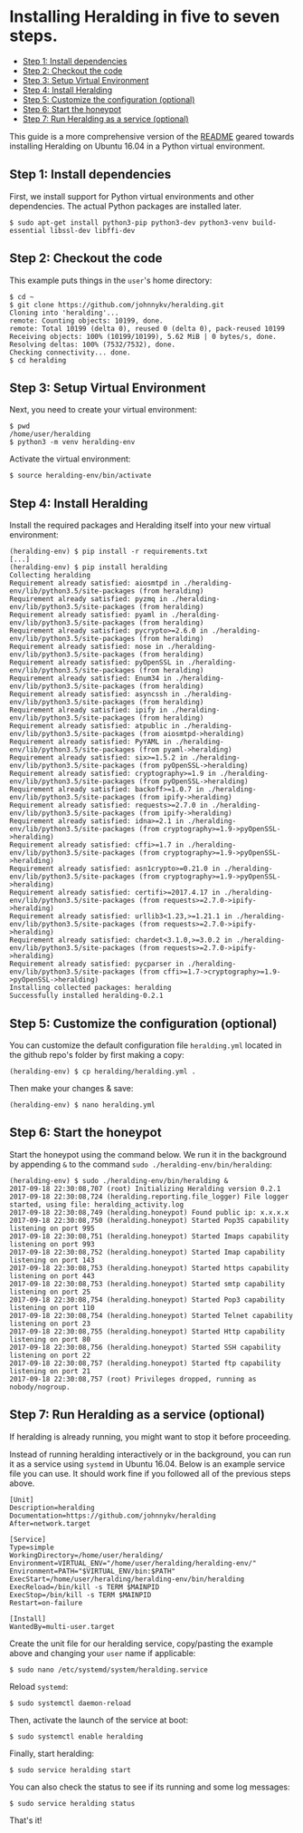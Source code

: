 # Installing Heralding in five to seven steps.

* [Step 1: Install dependencies](#step-1-install-dependencies)
* [Step 2: Checkout the code](#step-2-checkout-the-code)
* [Step 3: Setup Virtual Environment](#step-3-setup-virtual-environment)
* [Step 4: Install Heralding](#step-4-install-heralding)
* [Step 5: Customize the configuration (optional)](#step-5-customize-the-configuration-optional)
* [Step 6: Start the honeypot](#step-6-start-the-honeypot)
* [Step 7: Run Heralding as a service (optional)](#step-7-run-heralding-as-a-service-optional)

This guide is a more comprehensive version of the [README](https://github.com/johnnykv/heralding/blob/master/README.rst) geared towards installing Heralding on Ubuntu 16.04 in a Python virtual environment.

## Step 1: Install dependencies
First, we install support for Python virtual environments and other dependencies. The actual Python packages are installed later.
```
$ sudo apt-get install python3-pip python3-dev python3-venv build-essential libssl-dev libffi-dev
```

## Step 2: Checkout the code
This example puts things in the `user`'s home directory:
```
$ cd ~
$ git clone https://github.com/johnnykv/heralding.git
Cloning into 'heralding'...
remote: Counting objects: 10199, done.
remote: Total 10199 (delta 0), reused 0 (delta 0), pack-reused 10199
Receiving objects: 100% (10199/10199), 5.62 MiB | 0 bytes/s, done.
Resolving deltas: 100% (7532/7532), done.
Checking connectivity... done.
$ cd heralding
```

## Step 3: Setup Virtual Environment
Next, you need to create your virtual environment:
```
$ pwd
/home/user/heralding
$ python3 -m venv heralding-env
```

Activate the virtual environment:
```
$ source heralding-env/bin/activate
```

## Step 4: Install Heralding
Install the required packages and Heralding itself into your new virtual environment:
```
(heralding-env) $ pip install -r requirements.txt 
[...]
(heralding-env) $ pip install heralding
Collecting heralding
Requirement already satisfied: aiosmtpd in ./heralding-env/lib/python3.5/site-packages (from heralding)
Requirement already satisfied: pyzmq in ./heralding-env/lib/python3.5/site-packages (from heralding)
Requirement already satisfied: pyaml in ./heralding-env/lib/python3.5/site-packages (from heralding)
Requirement already satisfied: pycrypto>=2.6.0 in ./heralding-env/lib/python3.5/site-packages (from heralding)
Requirement already satisfied: nose in ./heralding-env/lib/python3.5/site-packages (from heralding)
Requirement already satisfied: pyOpenSSL in ./heralding-env/lib/python3.5/site-packages (from heralding)
Requirement already satisfied: Enum34 in ./heralding-env/lib/python3.5/site-packages (from heralding)
Requirement already satisfied: asyncssh in ./heralding-env/lib/python3.5/site-packages (from heralding)
Requirement already satisfied: ipify in ./heralding-env/lib/python3.5/site-packages (from heralding)
Requirement already satisfied: atpublic in ./heralding-env/lib/python3.5/site-packages (from aiosmtpd->heralding)
Requirement already satisfied: PyYAML in ./heralding-env/lib/python3.5/site-packages (from pyaml->heralding)
Requirement already satisfied: six>=1.5.2 in ./heralding-env/lib/python3.5/site-packages (from pyOpenSSL->heralding)
Requirement already satisfied: cryptography>=1.9 in ./heralding-env/lib/python3.5/site-packages (from pyOpenSSL->heralding)
Requirement already satisfied: backoff>=1.0.7 in ./heralding-env/lib/python3.5/site-packages (from ipify->heralding)
Requirement already satisfied: requests>=2.7.0 in ./heralding-env/lib/python3.5/site-packages (from ipify->heralding)
Requirement already satisfied: idna>=2.1 in ./heralding-env/lib/python3.5/site-packages (from cryptography>=1.9->pyOpenSSL->heralding)
Requirement already satisfied: cffi>=1.7 in ./heralding-env/lib/python3.5/site-packages (from cryptography>=1.9->pyOpenSSL->heralding)
Requirement already satisfied: asn1crypto>=0.21.0 in ./heralding-env/lib/python3.5/site-packages (from cryptography>=1.9->pyOpenSSL->heralding)
Requirement already satisfied: certifi>=2017.4.17 in ./heralding-env/lib/python3.5/site-packages (from requests>=2.7.0->ipify->heralding)
Requirement already satisfied: urllib3<1.23,>=1.21.1 in ./heralding-env/lib/python3.5/site-packages (from requests>=2.7.0->ipify->heralding)
Requirement already satisfied: chardet<3.1.0,>=3.0.2 in ./heralding-env/lib/python3.5/site-packages (from requests>=2.7.0->ipify->heralding)
Requirement already satisfied: pycparser in ./heralding-env/lib/python3.5/site-packages (from cffi>=1.7->cryptography>=1.9->pyOpenSSL->heralding)
Installing collected packages: heralding
Successfully installed heralding-0.2.1
```

## Step 5: Customize the configuration (optional)
You can customize the default configuration file `heralding.yml` located in the github repo's folder by first making a copy:
```
(heralding-env) $ cp heralding/heralding.yml .
```
Then make your changes & save:
```
(heralding-env) $ nano heralding.yml
```

## Step 6: Start the honeypot
Start the honeypot using the command below. We run it in the background by appending `&` to the command `sudo ./heralding-env/bin/heralding`:
```
(heralding-env) $ sudo ./heralding-env/bin/heralding &
2017-09-18 22:30:08,707 (root) Initializing Heralding version 0.2.1
2017-09-18 22:30:08,724 (heralding.reporting.file_logger) File logger started, using file: heralding_activity.log
2017-09-18 22:30:08,749 (heralding.honeypot) Found public ip: x.x.x.x
2017-09-18 22:30:08,750 (heralding.honeypot) Started Pop3S capability listening on port 995
2017-09-18 22:30:08,751 (heralding.honeypot) Started Imaps capability listening on port 993
2017-09-18 22:30:08,752 (heralding.honeypot) Started Imap capability listening on port 143
2017-09-18 22:30:08,753 (heralding.honeypot) Started https capability listening on port 443
2017-09-18 22:30:08,753 (heralding.honeypot) Started smtp capability listening on port 25
2017-09-18 22:30:08,754 (heralding.honeypot) Started Pop3 capability listening on port 110
2017-09-18 22:30:08,754 (heralding.honeypot) Started Telnet capability listening on port 23
2017-09-18 22:30:08,755 (heralding.honeypot) Started Http capability listening on port 80
2017-09-18 22:30:08,756 (heralding.honeypot) Started SSH capability listening on port 22
2017-09-18 22:30:08,757 (heralding.honeypot) Started ftp capability listening on port 21
2017-09-18 22:30:08,757 (root) Privileges dropped, running as nobody/nogroup.
```

## Step 7: Run Heralding as a service (optional)
If heralding is already running, you might want to stop it before proceeding.

Instead of running heralding interactively or in the background, you can run it as a service using `systemd` in Ubuntu 16.04. Below is an example service file you can use. It should work fine if you followed all of the previous steps above.

```
[Unit]
Description=heralding
Documentation=https://github.com/johnnykv/heralding
After=network.target

[Service]
Type=simple
WorkingDirectory=/home/user/heralding/
Environment=VIRTUAL_ENV="/home/user/heralding/heralding-env/"
Environment=PATH="$VIRTUAL_ENV/bin:$PATH"
ExecStart=/home/user/heralding/heralding-env/bin/heralding
ExecReload=/bin/kill -s TERM $MAINPID
ExecStop=/bin/kill -s TERM $MAINPID
Restart=on-failure

[Install]
WantedBy=multi-user.target
```

Create the unit file for our heralding service, copy/pasting the example above and changing your `user` name if applicable:
```
$ sudo nano /etc/systemd/system/heralding.service
```

Reload `systemd`:
```
$ sudo systemctl daemon-reload
```

Then, activate the launch of the service at boot:
```
$ sudo systemctl enable heralding
```

Finally, start heralding:
```
$ sudo service heralding start
```

You can also check the status to see if its running and some log messages:
```
$ sudo service heralding status
```

That's it!
